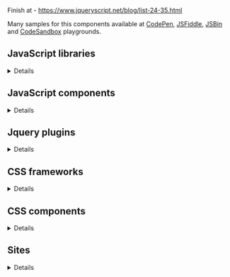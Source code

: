 Finish at - https://www.jqueryscript.net/blog/list-24-35.html

Many samples for this components available at [CodePen](https://codepen.io/), [JSFiddle](https://jsfiddle.net/), [JSBin](https://jsbin.com) and [CodeSandbox](https://codesandbox.io/) playgrounds.

## JavaScript libraries
<details>

Name | Description
-|-
[Hammer.js](http://hammerjs.github.io/) | Triggers gesture events
[Fuse.js](https://fusejs.io/) | Fuzzy-search library

</details>

## JavaScript components
<details>

Name | Description
-|-
[BrowserBlast](https://markgoodyear.com/2013/02/browserblast-2-relaunch/) | Warning for IE users to let them know their browser isn’t supported anymore
[Headhesive.js](https://markgoodyear.com/labs/headhesive/) | An on-demand sticky header
[Populatr](https://markgoodyear.com/labs/populatr/) | Populate any form with pre-defined data
[PageTransitions](https://github.com/codrops/PageTransitions) | Page transition effects
[Snap.js](https://github.com/jakiestfu/Snap.js) | Draggable side menu
[Lightbox](https://lokeshdhakar.com/projects/lightbox2/) | Overlay images on top of the page
[Autosize](http://www.jacklmoore.com/autosize/) | Automatically resize textarea height
[Wheelzoom](http://www.jacklmoore.com/wheelzoom/) | Zooming IMG elements with the mousewheel/trackpad
[RS Carousel](https://github.com/Redknife/rs-carousel) | Fullpage carousel
[Flip](https://pqina.nl/flip/) | Flip Countdown
[Swiper](https://swiperjs.com/) | Mobile touch slider
[Flickity](https://flickity.metafizzy.co/) | Touch, responsive, flickable carousels
[lightGallery.js](https://sachinchoolur.github.io/lightgallery.js/) | Full featured javascript lightbox gallery, No dependencies.
[Highcharts](https://www.highcharts.com/blog/products/highcharts/) | Interactive JavaScript charts
[Siema](https://pawelgrzybek.github.io/siema/) | Lightweight and simple carousel with no dependencies
[Glider.js](https://nickpiscitelli.github.io/Glider.js/) | Native scrolling list with paging controls
[TinyScrollbar](https://baijs.com/tinyscrollbar/) | A crossbrowser lightweight Javascript / jQuery scrollbar
[Quasar](https://github.com/patrickmonteiro/quasar-audio-record) | Audio Recorder using the MediaStream Recording API
[FullPageScroll](https://www.cssscript.com/cross-platform-smooth-one-page-scrolling-pure-javascript/) | Smooth one page scrolling effect

</details>

## Jquery plugins
<details>

Name | Description
-|-
[ScrollUp](https://markgoodyear.com/labs/scrollup/) | 'Scroll to top' feature
[DropDownMenu](https://www.jqueryscript.net/menu/Stylish-Responsive-Drop-Down-Menu-Plugin-For-jQuery-flaunt.html) | Drop down menu
[MixItUp](https://www.jqueryscript.net/layout/jQuery-Plugin-For-Filtering-Sorting-Html-Elements-MixItUp.html) | Filtering and Sorting Html Elements
[Mosaic](https://www.jqueryscript.net/demo/jQuery-Plugin-For-Sliding-Box-with-Image-Overlay-Effect-Mosaic/) | Sliding Box with Image Overlay Effect
[PageSlide](https://www.jqueryscript.net/demo/jQuery-Plugin-For-Responsive-Page-Slide-Menu-PageSlide/examples/) | Page slide menu
[Zoom](http://www.jacklmoore.com/zoom/) | Enlarge images on touch, click, or mouseover
[Colorbox](http://www.jacklmoore.com/colorbox/) | Lightbox for images/slideshow
[Pagination.js](http://pagination.js.org/) | Customisable pagination
[SliderPagination](https://www.jqueryscript.net/demo/Slider-Pagination-with-jQuery-UI-Slider/) | Slider Pagination Concept with jQuery UI Slider
[3D Gallery Room](https://www.jqueryscript.net/demo/Image-Gallery-Room-with-3D-Rotation-Effects/index2.html) | Image Gallery Room with 3D Rotation Effects
[Marquee](https://github.com/aamirafridi/jQuery.Marquee) | Scroll the text like the old traditional marquee
[Waterwheel](https://bkosborne.com/jquery-waterwheel-carousel) | Display images with a cascading "waterwheel" effect
[Grayscale](https://www.jqueryscript.net/demo/Grayscale-Image-Hover-Effect-with-HTML5-jQuery/) | Grayscale Image Hover Effect
[Stellar.js](https://github.com/markdalgleish/stellar.js) | Parallax scrolling
[BlocksIt.js](https://www.inwebson.com/demo/blocksit-js/) | Dynamic Grid Layout
[MultiZoom.js](https://github.com/dynamicdriverepo/featuredimagezoomer) | Image Zoomer
[Quake Slider](https://www.egrappler.com/jquery-image-slider-plugin-with-cool-transition-effects/plain.htm) | Image Slider with  transition effects
[Shapeshift](https://www.jqueryscript.net/demo/Dynamic-Drag-Drop-Grid-Layout-Plugin-shapeshift/demo/) | Dynamic Drag and Drop Grid Layout
[SimplePopup](https://www.jqueryscript.net/demo/Simple-jQuery-Plugin-for-Popup-Window/demo/) | Simple popup window
[SyoTimer](http://syomochkin.xyz/folio/syotimer/demo.html) | Countdown on html page
[Nagging Menu](https://www.jqueryscript.net/demo/Fixed-Position-Top-Menu-Bar-with-jQuery-CSS3-nagging-menu/) | Fixed Position Top Menu Bar
[bxSlider](https://bxslider.com/) | Content slider
[ImagesCompare](https://github.com/sylvaincombes/jquery-images-compare) | Comparing two images
[Navgoco](http://apps.komposta.net/jquery/navgoco/demo/) | Vertical multi-level slide navigation
[BlueimpGallery](https://blueimp.github.io/Gallery/) | Image & video gallery, carousel and lightbox
[Growl](http://ksylvest.github.io/jquery-growl/) | Provide informative messages in the browser
[Carousel](https://ksylvest.github.io/jquery-carousel/) | Scrolling gallery
[Age](http://ksylvest.github.io/jquery-age/) | Formats and tracks dates and times as human readable text
[Gridly](http://ksylvest.github.io/jquery-gridly/) | Drag and drop as well as resize on a grids
[Lighter](http://ksylvest.github.io/jquery-lighter/) | Zoomable images viewer like other light box
[FeedbackMe](http://feedback-me.appspot.com/) | Widget with a feedback form which slides from the side of the screen
[TreeTable](http://ludo.cubicphuse.nl/jquery-treetable/) | Display tree of data in table
[Camera](http://www.pixedelic.com/plugins/camera/) | Nice slideshow plugin
[jCarousel](https://sorgalla.com/jcarousel/) | Riding carousels for controlling a list of items in horizontal or vertical order
[Lity](https://sorgalla.com/lity/) | Lightweight, accessible and responsive lightbox
[lightSlider](http://sachinchoolur.github.io/lightslider/) | Lightweight responsive Content slider with carousel thumbnails navigation
[lightGallery](http://sachinchoolur.github.io/lightGallery/) | A customizable, modular, responsive, lightbox gallery plugin
[Flexisel](http://9bitstudios.github.io/flexisel/) | Responsive Carousel
[StupidTable](https://joequery.github.io/Stupid-Table-Plugin/) | Small and simple table sorter
[FreeTransform](https://github.com/gthmb/jquery-free-transform) | Move/rotate/scale a DOM element
[ProSlider](https://github.com/TheSisb/jQuery-proSlider) | Style input[type=range]
[MiniColors](https://labs.abeautifulsite.net/jquery-minicolors/) | A tiny color picker
[Kwicks](http://devsmash.com/projects/kwicks) | Sliding panels


</details>

## CSS frameworks
<details>

Name | Description
-|-
[Bootstrap](https://getbootstrap.com/) | Toolkit for developing with HTML, CSS, and JS
[Bulma](https://bulma.io/) | Free, open source CSS framework based on Flexbox
[Picnic](https://picnicss.com/) | Lightweight and beautiful library
[PureCss](https://purecss.io/) | A set of small, responsive CSS modules
[Materialize](https://materializecss.com/) | Responsive front-end framework based on Material Design
[Mini.css](https://minicss.org/docs) | A minimal, responsive, style-agnostic CSS framework
[Foundation](https://get.foundation/sites/docs/index.html) | Includes a fully customizable, responsive grid, a large library of Sass mixins, commonly used JavaScript plugins
[SemanticUI](https://semantic-ui.com/) | Component framework based around useful principles from natural language
[UIKit](https://getuikit.com/) | A lightweight and modular front-end framework for developing fast and powerful web interfaces
[MustardUI](https://kylelogue.github.io/mustard-ui/) | A starter CSS framework that actually looks good

</details>

## CSS components
<details>

Name | Description
-|-
[ResponsibleRetinaReadyMenu](https://tympanus.net/Tutorials/ResponsiveRetinaReadyMenu) | Responsible menu with different, size-dependent layouts
[98.css](https://jdan.github.io/98.css/) | Building interfaces that look like Windows 98
[Animate.css](https://daneden.github.io/animate.css/) | A cross-browser library of CSS animations

</details>

## Sites
<details>

Name | Description
-|-
[Cheatography](https://cheatography.com/) | Free Cheat Sheets, Revision Aids and Quick References
[jQueryScript](https://www.jqueryscript.net/) | Free jQuery Plugins and Tutorials
[MDB](https://mdbootstrap.com/) | Material Design for Bootstrap
[1stWebDesigner](https://1stwebdesigner.com/) | Content created by web design professionals, for web design professional
[MockplusBlog](https://www.mockplus.com/blog) | Designers blog
[CSS Script](https://www.cssscript.com) | JavaScript and CSS / CSS3 resources for front-end developers

</details>
